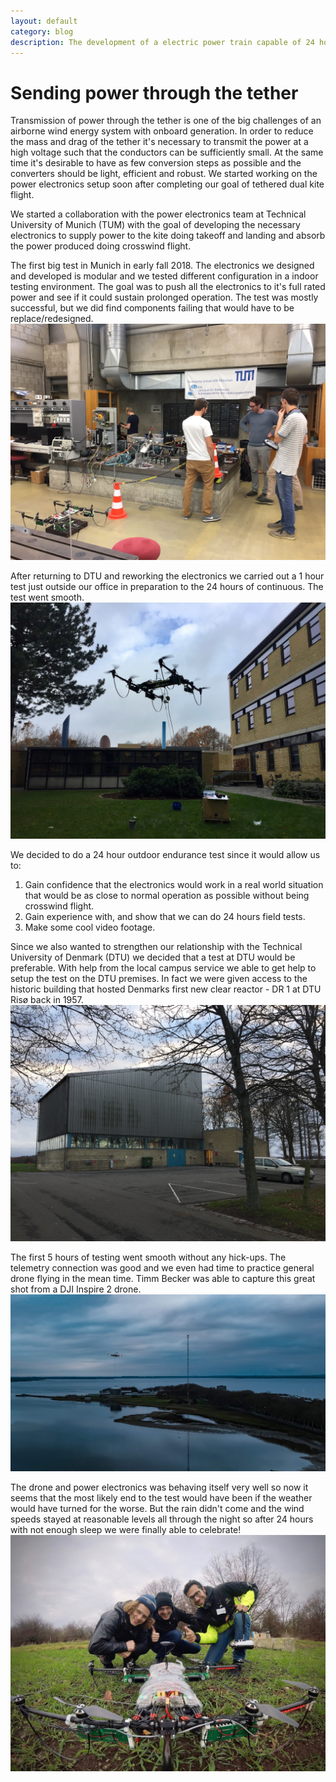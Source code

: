 ```yaml
---
layout: default
category: blog
description: The development of a electric power train capable of 24 hours of continuous operation.
---
```


# Sending power through the tether

Transmission of power through the tether is one of the big challenges of an airborne wind energy system with onboard generation. In order to reduce the mass and drag of the tether it's necessary to transmit the power at a high voltage such that the conductors can be sufficiently small. At the same time it's desirable to have as few conversion steps as possible and the converters should be light, efficient and robust. We started working on the power electronics setup soon after completing our goal of tethered dual kite flight.

We started a collaboration with the power electronics team at Technical University of Munich (TUM) with the goal of developing the necessary electronics to supply power to the kite doing takeoff and landing and absorb the power produced doing crosswind flight.  

The first big test in Munich in early fall 2018. The electronics we designed and developed is modular and we tested different configuration in a indoor testing environment. The goal was to push all the electronics to it's full rated power and see if it could sustain prolonged operation. The test was mostly successful, but we did find components failing that would have to be replace/redesigned.
![Electronics test in Munich](/images/tethered_power_electronics_test_munich.jpeg)

After returning to DTU and reworking the electronics we carried out a 1 hour test just outside our office in preparation to the 24 hours of continuous. The test went smooth.
![1 hour pre test](/images/tethered_power_electronics_1_hour_pre_test.jpeg)

We decided to do a 24 hour outdoor endurance test since it would allow us to:

1. Gain confidence that the electronics would work in a real world situation that would be as close to normal operation as possible without being crosswind flight.
2. Gain experience with, and show that we can do 24 hours field tests.
3. Make some cool video footage.

Since we also wanted to strengthen our relationship with the Technical University of Denmark (DTU) we decided that a test at DTU would be preferable. With help from the local campus service we able to get help to setup the test on the DTU premises. In fact we were given access to the historic building that hosted Denmarks first new clear reactor - DR 1 at DTU Risø back in 1957.
![Control room at DR1 nuclear test reactor building](/images/tethered_power_electronics_controlroom_DR1_neuclear_reactor_site.jpeg)


The first 5 hours of testing went smooth without any hick-ups. The telemetry connection was good and we even had time to practice general drone flying in the mean time. Timm Becker was able to capture this great shot from a DJI Inspire 2 drone.
![Electronics 5 hours of testing nightfall ](/images/tethered_power_electronics_5_hours_night_fall.jpeg)

The drone and power electronics was behaving itself very well so now it seems that the most likely end to the test would have been if the weather would have turned for the worse. But the rain didn't come and the wind speeds stayed at reasonable levels all through the night so after 24 hours with not enough sleep we were finally able to celebrate!
![24 hours of testing complete](/images/tethered_power_electronics_24_hour_endurance_test_success.jpeg)
